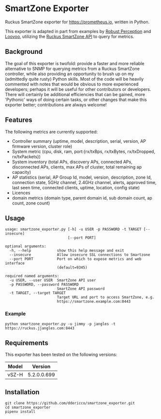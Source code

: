 # SmartZone Exporter

Ruckus SmartZone exporter for https://prometheus.io, written in Python.

This exporter is adapted in part from examples by [Robust Perception](https://www.robustperception.io/writing-a-jenkins-exporter-in-python/) and [Loovoo](https://github.com/lovoo/jenkins_exporter), utilizing the [Ruckus SmartZone API](http://docs.ruckuswireless.com/smartzone/5.2.0/sz100-public-api-reference-guide-520.html#access-point-operational-retrieve-operational-information-get) to query for metrics.

## Background
The goal of this exporter is twofold: provide a faster and more reliable alternative to SNMP for querying metrics from a Ruckus SmartZone controller, while also providing an opportunity to brush up on my (admittedly quite rusty) Python skills. Most of the code will be heavily commented with notes that would be obvious to more experienced developers; perhaps it will be useful for other contributors or developers. There will certainly be additional efficiencies that can be gained, more 'Pythonic' ways of doing certain tasks, or other changes that make this exporter better; contributions are always welcome!

## Features
The following metrics are currently supported:
* Controller summary (uptime, model, description, serial, version, AP firmware version, cluster role)
* System metric (cpu, disk, ram, port:{rx/txBps, rx/txBytes, rx/txDropped, rx/txPackets})
* System inventory (total APs, discovery APs, connected APs, disconnected APs, clients, max APs of cluster, total remaining ap capacity)
* AP statistics (serial, AP Group Id, model, version, description, zone Id, connection state, 5GHz channel, 2.4GHz channel, alerts, approved time,
 last seen time, connected clients, uptime, location, config state)
 * Licences
 * domain metrics (domain type, parent domain id, sub domain count, ap count, zone count)


## Usage
```
usage: smartzone_exporter.py [-h] -u USER -p PASSWORD -t TARGET [--insecure]
                             [--port PORT]

optional arguments:
  -h, --help            show this help message and exit
  --insecure            Allow insecure SSL connections to Smartzone
  --port PORT           Port on which to expose metrics and web interface
                        (default=9345)

required named arguments:
  -u USER, --user USER  SmartZone API user
  -p PASSWORD, --password PASSWORD
                        SmartZone API password
  -t TARGET, --target TARGET
                        Target URL and port to access SmartZone, e.g.
                        https://smartzone.example.com:8443
```
### Example
```
python smartzone_exporter.py -u jimmy -p jangles -t https://ruckus.jjangles.com:8443
```

## Requirements
This exporter has been tested on the following versions:

| Model | Version     |
|-------|-------------|
| vSZ-H | 5.2.0.0.699 |

## Installation
```
git clone https://github.com/ddericco/smartzone_exporter.git
cd smartzone_exporter
pipenv install
```
